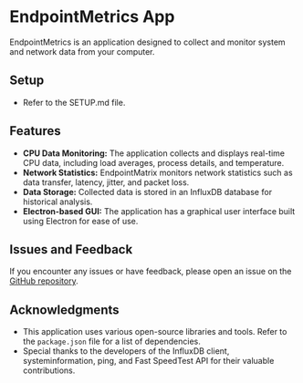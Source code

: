 # EndpointMetrics App

EndpointMetrics is an application designed to collect and monitor system and network data from your computer.

## Setup

- Refer to the SETUP.md file.

## Features

- **CPU Data Monitoring:** The application collects and displays real-time CPU data, including load averages, process details, and temperature.
- **Network Statistics:** EndpointMatrix monitors network statistics such as data transfer, latency, jitter, and packet loss.
- **Data Storage:** Collected data is stored in an InfluxDB database for historical analysis.
- **Electron-based GUI:** The application has a graphical user interface built using Electron for ease of use.

## Issues and Feedback

If you encounter any issues or have feedback, please open an issue on the [GitHub repository](https://github.com/your-username/EndpointMatrix/issues).

## Acknowledgments

- This application uses various open-source libraries and tools. Refer to the `package.json` file for a list of dependencies.
- Special thanks to the developers of the InfluxDB client, systeminformation, ping, and Fast SpeedTest API for their valuable contributions.
